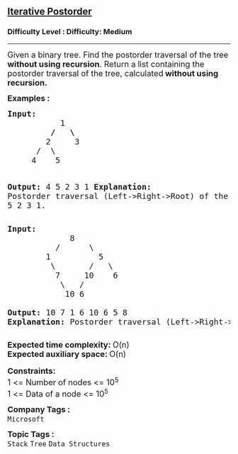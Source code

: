 <h2><a href="https://www.geeksforgeeks.org/problems/postorder-traversal-iterative/1">Iterative Postorder</a></h2><h3>Difficulty Level : Difficulty: Medium</h3><hr><div class="problems_problem_content__Xm_eO"><p><span style="font-size: 18px;">Given a binary tree. Find the postorder traversal of the tree <strong>without using recursion</strong>. R</span><span style="font-size: 18px;">eturn a list containing the postorder traversal of the tree, calculated</span><strong style="font-size: 18px;">&nbsp;without using recursion.</strong></p>
<p><span style="font-size: 18px;"><strong>Examples :</strong></span></p>
<pre><span style="font-size: 18px;"><strong>Input:</strong>
<strong>           </strong>1
<strong>         /   \</strong>
        2     3
      /  \
     4    5

<strong>Output: </strong>4 5 2 3 1
<strong>Explanation: </strong>Postorder traversal (Left-&gt;Right-&gt;Root) of the tree is 4 5 2 3 1.
</span></pre>
<pre><span style="font-size: 18px;"><strong>Input:</strong>
             8
          /      \
        1          5
         \       /   \
          7     10    6
           \   /
&nbsp;           10 6

<strong>Output: </strong>10 7 1 6 10 6 5 8&nbsp;
<strong>Explanation: </strong>Postorder traversal (Left-&gt;Right-&gt;Root) of the tree is 10 7 1 6 10 6 5 8 .</span></pre>
<div>&nbsp;</div>
<div><span style="font-size: 18px;"><strong>Expected time complexity: </strong>O(n)</span></div>
<div><span style="font-size: 18px;"><strong>Expected auxiliary space: </strong>O(n)</span></div>
<div>&nbsp;</div>
<div><span style="font-size: 18px;"><strong>Constraints:</strong></span></div>
<div><span style="font-size: 18px;">1 &lt;= Number of nodes &lt;= 10<sup>5</sup><br>1 &lt;= Data of a node &lt;= 10<sup>5</sup></span></div></div><p><span style=font-size:18px><strong>Company Tags : </strong><br><code>Microsoft</code>&nbsp;<br><p><span style=font-size:18px><strong>Topic Tags : </strong><br><code>Stack</code>&nbsp;<code>Tree</code>&nbsp;<code>Data Structures</code>&nbsp;